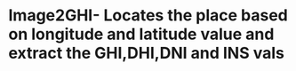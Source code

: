 # Image2GHI- Locates the place based on longitude and latitude value and extract the GHI,DHI,DNI and INS vals
